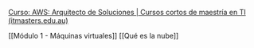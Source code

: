 [Curso: AWS: Arquitecto de Soluciones | Cursos cortos de maestría en TI (itmasters.edu.au)](https://learn.itmasters.edu.au/course/view.php?id=3808#section-0)

[[Módulo 1 - Máquinas virtuales]]
[[Qué es la nube]]




